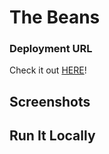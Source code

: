 # The Beans

### Deployment URL
Check it out [HERE](https://the-beans-site.herokuapp.com/)!

## Screenshots

## Run It Locally
